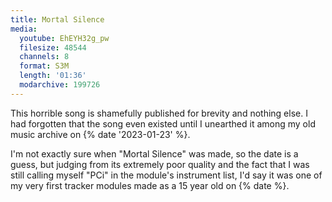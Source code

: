 ```yaml
---
title: Mortal Silence
media:
  youtube: EhEYH32g_pw
  filesize: 48544
  channels: 8
  format: S3M
  length: '01:36'
  modarchive: 199726
---
```


This horrible song is shamefully published for brevity and nothing else. <!--more-->
I had forgotten that the song even existed until I unearthed it among my old
music archive on {% date '2023-01-23' %}.

I'm not exactly sure when "Mortal Silence" was made, so the date is a guess, but
judging from its extremely poor quality and the fact that I was still calling
myself "PCi" in the module's instrument list, I'd say it was one of my very
first tracker modules made as a 15 year old on {% date %}.
